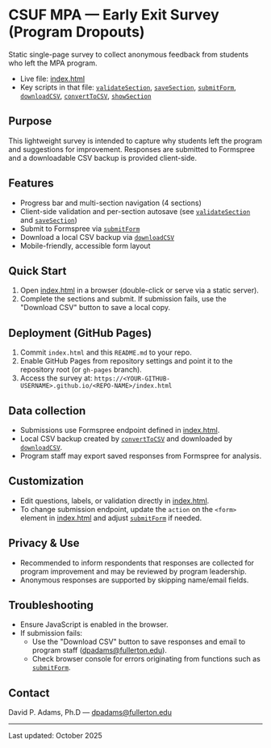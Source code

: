 # CSUF MPA — Early Exit Survey (Program Dropouts)

Static single-page survey to collect anonymous feedback from students who left the MPA program.

- Live file: [index.html](index.html)  
- Key scripts in that file: [`validateSection`](index.html), [`saveSection`](index.html), [`submitForm`](index.html), [`downloadCSV`](index.html), [`convertToCSV`](index.html), [`showSection`](index.html)

## Purpose

This lightweight survey is intended to capture why students left the program and suggestions for improvement. Responses are submitted to Formspree and a downloadable CSV backup is provided client-side.

## Features

- Progress bar and multi-section navigation (4 sections)
- Client-side validation and per-section autosave (see [`validateSection`](index.html) and [`saveSection`](index.html))
- Submit to Formspree via [`submitForm`](index.html)
- Download a local CSV backup via [`downloadCSV`](index.html)
- Mobile-friendly, accessible form layout

## Quick Start

1. Open [index.html](index.html) in a browser (double-click or serve via a static server).
2. Complete the sections and submit. If submission fails, use the "Download CSV" button to save a local copy.

## Deployment (GitHub Pages)

1. Commit `index.html` and this `README.md` to your repo.
2. Enable GitHub Pages from repository settings and point it to the repository root (or `gh-pages` branch).
3. Access the survey at: `https://<YOUR-GITHUB-USERNAME>.github.io/<REPO-NAME>/index.html`

## Data collection

- Submissions use Formspree endpoint defined in [index.html](index.html).
- Local CSV backup created by [`convertToCSV`](index.html) and downloaded by [`downloadCSV`](index.html).
- Program staff may export saved responses from Formspree for analysis.

## Customization

- Edit questions, labels, or validation directly in [index.html](index.html).
- To change submission endpoint, update the `action` on the `<form>` element in [index.html](index.html) and adjust [`submitForm`](index.html) if needed.

## Privacy & Use

- Recommended to inform respondents that responses are collected for program improvement and may be reviewed by program leadership.
- Anonymous responses are supported by skipping name/email fields.

## Troubleshooting

- Ensure JavaScript is enabled in the browser.
- If submission fails:
  - Use the "Download CSV" button to save responses and email to program staff (<dpadams@fullerton.edu>).
  - Check browser console for errors originating from functions such as [`submitForm`](index.html).

## Contact

David P. Adams, Ph.D — <dpadams@fullerton.edu>

---

Last updated: October 2025
